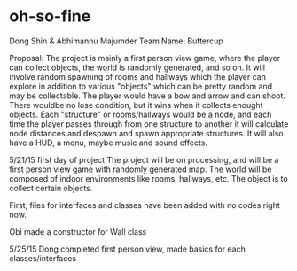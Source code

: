 # oh-so-fine
Dong Shin & Abhimannu Majumder
Team Name: Buttercup

Proposal:
The project is mainly a first person view game, where the player can collect objects, the world is randomly generated, and so on. It will involve random spawning of rooms and hallways which the player can explore in addition to various "objects" which can be pretty random and may be collectable. The player would have a bow and arrow and can shoot. There wouldbe no lose condition, but it wins when it collects enought objects. Each "structure" or rooms/hallways would be a node, and each time the player passes through from one structure to another it will calculate node distances and despawn and spawn appropriate structures. It will also have a HUD, a menu, maybe music and sound effects.

5/21/15 first day of project
The project will be on processing, and will be a first person view game with randomly generated map. The world will be composed of indoor environments like rooms, hallways, etc. The object is to collect certain objects.

First, files for interfaces and classes have been added with no codes right now.

Obi made a constructor for Wall class

5/25/15
Dong completed first person view, made basics for each classes/interfaces
